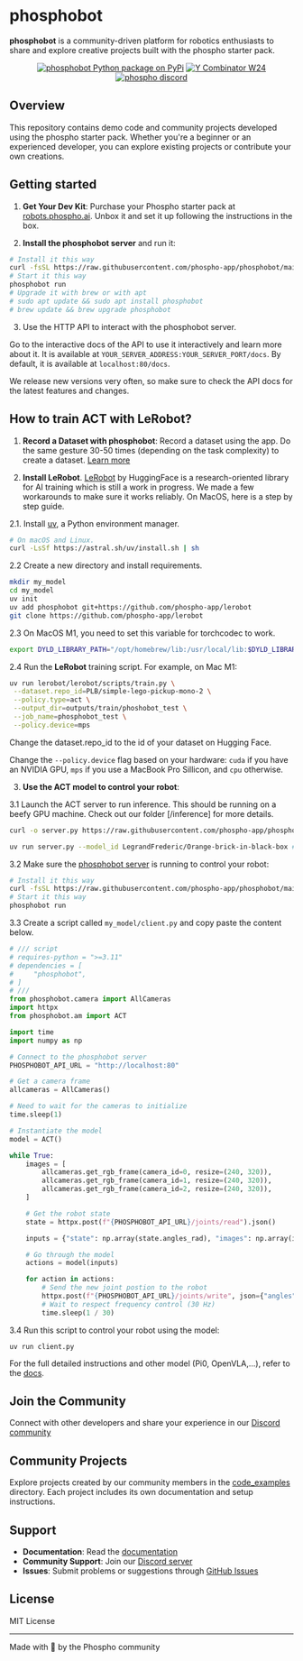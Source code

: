 # phosphobot

**phosphobot** is a community-driven platform for robotics enthusiasts to share and explore creative projects built with the phospho starter pack.

<div align="center">

<a href="https://pypi.org/project/phosphobot/"><img src="https://img.shields.io/pypi/v/phosphobot?style=flat-square&label=pypi+phospho" alt="phosphobot Python package on PyPi"></a>
<a href="https://www.ycombinator.com/companies/phospho"><img src="https://img.shields.io/badge/Y%20Combinator-W24-orange?style=flat-square" alt="Y Combinator W24"></a>
<a href="https://discord.gg/cbkggY6NSK"><img src="https://img.shields.io/discord/1106594252043071509" alt="phospho discord"></a>

</div>

## Overview

This repository contains demo code and community projects developed using the phospho starter pack. Whether you're a beginner or an experienced developer, you can explore existing projects or contribute your own creations.

## Getting started

1. **Get Your Dev Kit**: Purchase your Phospho starter pack at [robots.phospho.ai](https://robots.phospho.ai). Unbox it and set it up following the instructions in the box.

2. **Install the phosphobot server** and run it:

```bash
# Install it this way
curl -fsSL https://raw.githubusercontent.com/phospho-app/phosphobot/main/install.sh | bash
# Start it this way
phosphobot run
# Upgrade it with brew or with apt
# sudo apt update && sudo apt install phosphobot
# brew update && brew upgrade phosphobot
```

3. Use the HTTP API to interact with the phosphobot server.

Go to the interactive docs of the API to use it interactively and learn more about it.
It is available at `YOUR_SERVER_ADDRESS:YOUR_SERVER_PORT/docs`. By default, it is available at `localhost:80/docs`.

We release new versions very often, so make sure to check the API docs for the latest features and changes.

## How to train ACT with LeRobot?

1. **Record a Dataset with phosphobot**: Record a dataset using the app. Do the same gesture 30-50 times (depending on the task complexity) to create a dataset. [Learn more](https://docs.phospho.ai/basic-usage/dataset-recording)

2. **Install LeRobot**. [LeRobot](https://github.com/huggingface/lerobot) by HuggingFace is a research-oriented library for AI training which is still a work in progress. We made a few workarounds to make sure it works reliably. On MacOS, here is a step by step guide.

2.1. Install [uv](https://docs.astral.sh/uv/), a Python environment manager.

```bash
# On macOS and Linux.
curl -LsSf https://astral.sh/uv/install.sh | sh
```

2.2 Create a new directory and install requirements.

```bash
mkdir my_model
cd my_model
uv init
uv add phosphobot git+https://github.com/phospho-app/lerobot
git clone https://github.com/phospho-app/lerobot
```

2.3 On MacOS M1, you need to set this variable for torchcodec to work.

```bash
export DYLD_LIBRARY_PATH="/opt/homebrew/lib:/usr/local/lib:$DYLD_LIBRARY_PATH"
```

2.4 Run the **LeRobot** training script. For example, on Mac M1:

```bash
uv run lerobot/lerobot/scripts/train.py \
 --dataset.repo_id=PLB/simple-lego-pickup-mono-2 \
 --policy.type=act \
 --output_dir=outputs/train/phoshobot_test \
 --job_name=phosphobot_test \
 --policy.device=mps
```

Change the dataset.repo_id to the id of your dataset on Hugging Face.

Change the `--policy.device` flag based on your hardware: `cuda` if you have an NVIDIA GPU, `mps` if you use a MacBook Pro Sillicon, and `cpu` otherwise.

3. **Use the ACT model to control your robot**:

3.1 Launch the ACT server to run inference. This should be running on a beefy GPU machine. Check out our folder [/inference] for more details.

```bash
curl -o server.py https://raw.githubusercontent.com/phospho-app/phosphobot/refs/heads/main/inference/ACT/server.py
```

```bash
uv run server.py --model_id LegrandFrederic/Orange-brick-in-black-box # Replace with <YOUR_HF_MODEL_ID>
```

3.2 Make sure the [phosphobot server](https://docs.phospho.ai/installation) is running to control your robot:

```bash
# Install it this way
curl -fsSL https://raw.githubusercontent.com/phospho-app/phosphobot/main/install.sh | bash
# Start it this way
phosphobot run
```

3.3 Create a script called `my_model/client.py` and copy paste the content below.

```python
# /// script
# requires-python = ">=3.11"
# dependencies = [
#     "phosphobot",
# ]
# ///
from phosphobot.camera import AllCameras
import httpx
from phosphobot.am import ACT

import time
import numpy as np

# Connect to the phosphobot server
PHOSPHOBOT_API_URL = "http://localhost:80"

# Get a camera frame
allcameras = AllCameras()

# Need to wait for the cameras to initialize
time.sleep(1)

# Instantiate the model
model = ACT()

while True:
    images = [
        allcameras.get_rgb_frame(camera_id=0, resize=(240, 320)),
        allcameras.get_rgb_frame(camera_id=1, resize=(240, 320)),
        allcameras.get_rgb_frame(camera_id=2, resize=(240, 320)),
    ]

    # Get the robot state
    state = httpx.post(f"{PHOSPHOBOT_API_URL}/joints/read").json()

    inputs = {"state": np.array(state.angles_rad), "images": np.array(images)}

    # Go through the model
    actions = model(inputs)

    for action in actions:
        # Send the new joint postion to the robot
        httpx.post(f"{PHOSPHOBOT_API_URL}/joints/write", json={"angles": action.tolist()})
        # Wait to respect frequency control (30 Hz)
        time.sleep(1 / 30)
```

3.4 Run this script to control your robot using the model:

```
uv run client.py
```

For the full detailed instructions and other model (Pi0, OpenVLA,...), refer to the [docs](https://docs.phospho.ai/basic-usage/inference).

## Join the Community

Connect with other developers and share your experience in our [Discord community](https://discord.gg/cbkggY6NSK)

## Community Projects

Explore projects created by our community members in the [code_examples](./code_examples) directory. Each project includes its own documentation and setup instructions.

## Support

- **Documentation**: Read the [documentation](https://docs.phospho.ai)
- **Community Support**: Join our [Discord server](https://discord.gg/cbkggY6NSK)
- **Issues**: Submit problems or suggestions through [GitHub Issues](https://github.com/phospho-app/phosphobot/issues)

## License

MIT License

---

Made with 💚 by the Phospho community
